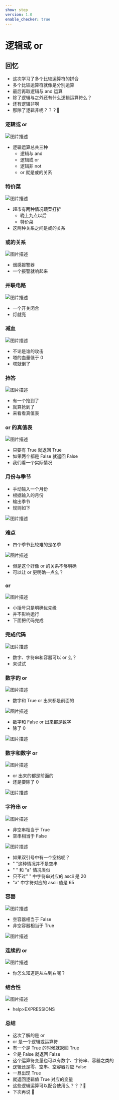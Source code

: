 ```yaml
---
show: step
version: 1.0
enable_checker: true
---
```


# 逻辑或 or

## 回忆

- 这次学习了多个比较运算符的拼合
- 多个比较运算符就像是分别运算
- 最后再取逻辑与 and 运算
- 除了逻辑与之外还有什么逻辑运算符么？
- 还有逻辑非啊
- 那除了逻辑非呢？？？🤔

### 逻辑或 or

![图片描述](https://doc.shiyanlou.com/courses/uid1190679-20210920-1632140068580)

- 逻辑运算总共三种
  - 逻辑与 and
  - 逻辑或 or
  - 逻辑非 not
  - or 就是或的关系

### 特价菜

![图片描述](https://doc.shiyanlou.com/courses/uid1190679-20210925-1632559905808)

- 超市有两种情况蔬菜打折
  - 晚上九点以后
  - 特价菜
- 这两种关系之间是或的关系

### 或的关系

![图片描述](https://doc.shiyanlou.com/courses/uid1190679-20210925-1632560164735)

- 烟感报警器
- 一个报警就响起来

### 并联电路

![图片描述](https://doc.shiyanlou.com/courses/uid1190679-20210925-1632560207855)

- 一个开关闭合
- 灯就亮

### 减血

![图片描述](https://doc.shiyanlou.com/courses/uid1190679-20210925-1632560236352)

- 不论是谁的攻击
- 塔的血量低于 0
- 塔就倒了

### 抢答

![图片描述](https://doc.shiyanlou.com/courses/uid1190679-20210925-1632560379119)

- 有一个抢到了
- 就算抢到了
- 来看看真值表

### or 的真值表

![图片描述](https://doc.shiyanlou.com/courses/uid1190679-20210920-1632140176799)

- 只要有 True 就返回 True
- 如果两个都是 False 就返回 False
- 我们看一个实际情况

### 月份与季节

- 手动输入一个月份
- 根据输入的月份
- 输出季节
- 规则如下

![图片描述](https://doc.shiyanlou.com/courses/uid1190679-20210925-1632544588568)

### 难点

- 四个季节比较难的是冬季

![图片描述](https://doc.shiyanlou.com/courses/uid1190679-20210925-1632544680206)

- 但是这个好像 or 的关系不够明确
- 可以让 or 更明确一点么？

### or

![图片描述](https://doc.shiyanlou.com/courses/uid1190679-20210925-1632544692662)

- 小括号只是明确优先级
- 并不影响运行
- 下面把代码完成

### 完成代码

![图片描述](https://doc.shiyanlou.com/courses/uid1190679-20210925-1632544892479)

- 数字、字符串和容器可以 or 么？
- 来试试

### 数字的 or

![图片描述](https://doc.shiyanlou.com/courses/uid1190679-20210925-1632560756794)

- 数字和 True or 出来都是前面的

![图片描述](https://doc.shiyanlou.com/courses/uid1190679-20210925-1632560698242)

- 数字和 False or 出来都是数字
- 除了 0

![图片描述](https://doc.shiyanlou.com/courses/uid1190679-20210925-1632560843901)

### 数字和数字 or

![图片描述](https://doc.shiyanlou.com/courses/uid1190679-20210925-1632560858307)

- or 出来的都是前面的
- 还是要除了 0

![图片描述](https://doc.shiyanlou.com/courses/uid1190679-20210925-1632560895576)

### 字符串 or

![图片描述](https://doc.shiyanlou.com/courses/uid1190679-20210925-1632560997182)

- 非空串相当于 True
- 空串相当于 False

![图片描述](https://doc.shiyanlou.com/courses/uid1190679-20210925-1632566147832)

- 如果双引号中有一个空格呢？
- " "这种情况并不是空串
- " " 和 "a" 情况类似
- 只不过" " 中字符串对应的 ascii 是 20
- "a" 中字符对应的 ascii 值是 65

### 容器

![图片描述](https://doc.shiyanlou.com/courses/uid1190679-20210925-1632561133090)

- 空容器相当于 False
- 非空容器相当于 True

![图片描述](https://doc.shiyanlou.com/courses/uid1190679-20210925-1632561170256)

### 连续的 or

![图片描述](https://doc.shiyanlou.com/courses/uid1190679-20210925-1632565933694)

- 你怎么知道是从左到右呢？

### 结合性

![图片描述](https://doc.shiyanlou.com/courses/uid1190679-20210925-1632566190277)

- help>EXPRESSIONS

### 总结

- 这次了解的是 or
- or 是一个逻辑或运算符
- 有一个是 True 的时候就返回 True
- 全是 False 就返回 False
- 这个运算符变量也可以有数字、字符串、容器之类的
- 逻辑还是零、空串、空容器对应 False
- 一旦出现 True
- 就返回逻辑值 True 对应的变量
- 这些逻辑运算可以配合使用么？？？🤔
- 下次再说 👋
